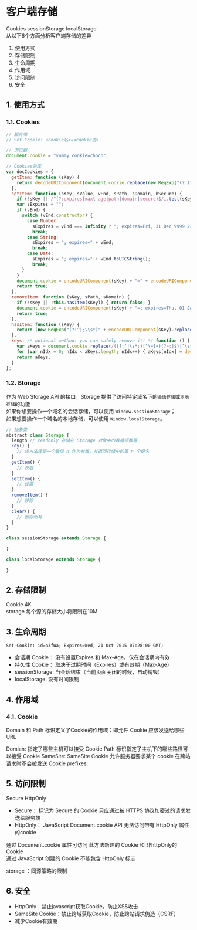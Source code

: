 # 客户端存储

Cookies sessionStorage localStorage  
从以下6个方面分析客户端存储的差异
1. 使用方式
2. 存储限制
3. 生命周期
4. 作用域
5. 访问限制
6. 安全 


## 1. 使用方式
### 1.1. Cookies

```js
// 服务端
// Set-Cookie: <cookie名>=<cookie值>

// 浏览器
document.cookie = "yummy_cookie=choco";

// Cookies的库
var docCookies = {
  getItem: function (sKey) {
    return decodeURIComponent(document.cookie.replace(new RegExp("(?:(?:^|.*;)\\s*" + encodeURIComponent(sKey).replace(/[-.+*]/g, "\\$&") + "\\s*\\=\\s*([^;]*).*$)|^.*$"), "$1")) || null;
  },
  setItem: function (sKey, sValue, vEnd, sPath, sDomain, bSecure) {
    if (!sKey || /^(?:expires|max\-age|path|domain|secure)$/i.test(sKey)) { return false; }
    var sExpires = "";
    if (vEnd) {
      switch (vEnd.constructor) {
        case Number:
          sExpires = vEnd === Infinity ? "; expires=Fri, 31 Dec 9999 23:59:59 GMT" : "; max-age=" + vEnd;
          break;
        case String:
          sExpires = "; expires=" + vEnd;
          break;
        case Date:
          sExpires = "; expires=" + vEnd.toUTCString();
          break;
      }
    }
    document.cookie = encodeURIComponent(sKey) + "=" + encodeURIComponent(sValue) + sExpires + (sDomain ? "; domain=" + sDomain : "") + (sPath ? "; path=" + sPath : "") + (bSecure ? "; secure" : "");
    return true;
  },
  removeItem: function (sKey, sPath, sDomain) {
    if (!sKey || !this.hasItem(sKey)) { return false; }
    document.cookie = encodeURIComponent(sKey) + "=; expires=Thu, 01 Jan 1970 00:00:00 GMT" + ( sDomain ? "; domain=" + sDomain : "") + ( sPath ? "; path=" + sPath : "");
    return true;
  },
  hasItem: function (sKey) {
    return (new RegExp("(?:^|;\\s*)" + encodeURIComponent(sKey).replace(/[-.+*]/g, "\\$&") + "\\s*\\=")).test(document.cookie);
  },
  keys: /* optional method: you can safely remove it! */ function () {
    var aKeys = document.cookie.replace(/((?:^|\s*;)[^\=]+)(?=;|$)|^\s*|\s*(?:\=[^;]*)?(?:\1|$)/g, "").split(/\s*(?:\=[^;]*)?;\s*/);
    for (var nIdx = 0; nIdx < aKeys.length; nIdx++) { aKeys[nIdx] = decodeURIComponent(aKeys[nIdx]); }
    return aKeys;
  }
};
```



### 1.2. Storage

作为 Web Storage API 的接口，Storage 提供了访问特定域名下的`会话存储`或`本地存储`的功能  
如果你想要操作一个域名的会话存储，可以使用 `Window.sessionStorage`；  
如果想要操作一个域名的本地存储，可以使用 `Window.localStorage`。

```js
// 抽象类
abstract class Storage {
  length // readonly 存储在 Storage 对象中的数据项数量
  key() {
    // 该方法接受一个数值 n 作为参数，并返回存储中的第 n 个键名
  } 
  getItem() {
    // 获取
  } 
  setItem() {
    // 设置
  } 
  removeItem() {
    // 移除
  } 
  clear() {
    // 删除所有
  }
}

class sessionStorage extends Storage {

}

class localStorage extends Storage {
  
}

```


## 2. 存储限制

Cookie 4K  
storage 每个源的存储大小将限制在10M

## 3. 生命周期
`Set-Cookie: id=a3fWa; Expires=Wed, 21 Oct 2015 07:28:00 GMT;`
- 会话期 Cookie： 没有设置Expires 和 Max-Age，仅在会话期内有效  
- 持久性 Cookie： 取决于过期时间（Expires）或有效期（Max-Age）
- sessionStorage: 当会话结束（当前页面关闭的时候，自动销毁）  
- localStorage: 没有时间限制

## 4. 作用域
### 4.1. Cookie
Domain 和 Path 标识定义了Cookie的作用域：即允许 Cookie 应该发送给哪些URL

Domian: 指定了哪些主机可以接受 Cookie
Path 标识指定了主机下的哪些路径可以接受 Cookie
SameSite: SameSite Cookie 允许服务器要求某个 cookie 在跨站请求时不会被发送
Cookie prefixes: 

## 5. 访问限制
Secure HttpOnly

- Secure： 标记为 Secure 的 Cookie 只应通过被 HTTPS 协议加密过的请求发送给服务端
- HttpOnly： JavaScript Document.cookie API 无法访问带有 HttpOnly 属性的cookie

通过 Document.cookie 属性可访问 此方法新建的 Cookie 和 非httpOnly的Cookie  
通过 JavaScript 创建的 Cookie 不能包含 HttpOnly 标志

storage ：同源策略的限制

## 6. 安全
- HttpOnly：禁止javascript获取Cookie，防止XSS攻击
- SameSite Cookie：禁止跨域获取Cookie，防止跨站请求伪造（CSRF）
- 减少Cookie有效期  
